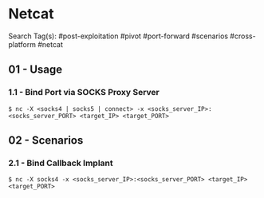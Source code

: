 # Netcat

Search Tag(s): #post-exploitation #pivot #port-forward #scenarios #cross-platform #netcat

## 01 - Usage

### 1.1 - Bind Port via SOCKS Proxy Server

```
$ nc -X <socks4 | socks5 | connect> -x <socks_server_IP>:<socks_server_PORT> <target_IP> <target_PORT>
```

## 02 - Scenarios

### 2.1 - Bind Callback Implant

```
$ nc -X socks4 -x <socks_server_IP>:<socks_server_PORT> <target_IP> <target_PORT>
```